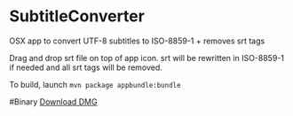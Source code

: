 # SubtitleConverter
OSX app to convert UTF-8 subtitles to ISO-8859-1 + removes srt tags

Drag and drop srt file on top of app icon.
srt will be rewritten in ISO-8859-1 if needed and all srt tags will be removed.

To build, launch <code>mvn package appbundle:bundle</code>

#Binary
[Download DMG](https://github.com/erugeri/SubtitleConverter/blob/master/SubtitleConverter.dmg)